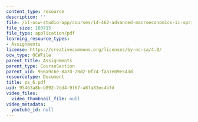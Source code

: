 ```yaml
---
content_type: resource
description: ''
file: /ol-ocw-studio-app/courses/14-462-advanced-macroeconomics-ii-spring-2004/95463a8bb8927dd49f67a8fa83ec4bfd_ps_6.pdf
file_size: 103715
file_type: application/pdf
learning_resource_types:
- Assignments
license: https://creativecommons.org/licenses/by-nc-sa/4.0/
ocw_type: OCWFile
parent_title: Assignments
parent_type: CourseSection
parent_uid: 956a9c6e-8a7d-20d2-0f74-faa7e09e543d
resourcetype: Document
title: ps_6.pdf
uid: 95463a8b-b892-7dd4-9f67-a8fa83ec4bfd
video_files:
  video_thumbnail_file: null
video_metadata:
  youtube_id: null
---
```

